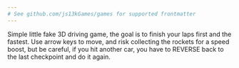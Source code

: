 ```yaml
---
# See github.com/js13kGames/games for supported frontmatter
---
```

Simple little fake 3D driving game, the goal is to finish your laps first and the fastest. Use arrow keys to move, and risk collecting the rockets for a speed boost, but be careful, if you hit another car, you have to REVERSE back to the last checkpoint and do it again.